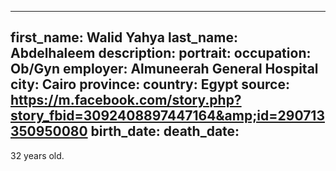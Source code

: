 ---
first_name: Walid Yahya
last_name: Abdelhaleem
description: 
portrait: 
occupation: Ob/Gyn
employer: Almuneerah General Hospital
city: Cairo
province: 
country: Egypt
source: https://m.facebook.com/story.php?story_fbid=3092408897447164&amp;id=290713350950080
birth_date: 
death_date: 
--

32 years old.